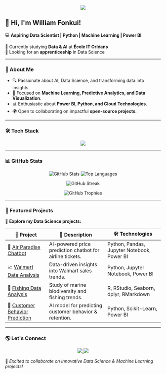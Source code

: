 <p align="center">
  <img src="https://capsule-render.vercel.app/api?type=wave&color=gradient&height=150&section=header&text=Welcome%20to%20My%20GitHub!&fontSize=30&fontColor=ffffff&animation=fadeIn" />
</p>

## 👋 Hi, I'm William Fonkui!  

💻 **Aspiring Data Scientist | Python | Machine Learning | Power BI**  

🌱 Currently studying **Data & AI** at **École IT Orléans**  
🚀 Looking for an **apprenticeship** in Data Science  

---

### 🚀 About Me
- 🔍 Passionate about AI, Data Science, and transforming data into insights.
- 🎯 Focused on **Machine Learning, Predictive Analytics, and Data Visualization**.
- 📊 Enthusiastic about **Power BI, Python, and Cloud Technologies**.
- 🌍 Open to collaborating on impactful **open-source projects**.

---

### 🛠 Tech Stack  
<p align="center">
  <img src="https://skillicons.dev/icons?i=python,powerbi,scikitlearn,azure,sql,databricks,r,git,github,docker,flask" />
</p>

---

### 📊 GitHub Stats  
<p align="center">
  <img src="https://github-readme-stats.vercel.app/api?username=liam237&show_icons=true&theme=radical" alt="GitHub Stats" />
  <img src="https://github-readme-stats.vercel.app/api/top-langs/?username=liam237&layout=compact&theme=radical" alt="Top Languages" />
</p>

<p align="center">
  <img src="https://github-readme-streak-stats.herokuapp.com/?user=liam237&theme=radical" alt="GitHub Streak" />
</p>

<p align="center">
  <img src="https://github-profile-trophy.vercel.app/?username=liam237&theme=radical&margin-w=15&no-frame=true" alt="GitHub Trophies" />
</p>

---

### 📂 Featured Projects  
🚀 **Explore my Data Science projects:**  

| 🚀 Project | 📝 Description | 🛠 Technologies |
|-----------|-------------|----------------|
| 🛒 [Air Paradise Chatbot](https://github.com/liam237/air_paradise_chatbot) | AI-powered price prediction chatbot for airline tickets. | Python, Pandas, Jupyter Notebook, Power BI |
| 📈 [Walmart Data Analysis](https://github.com/liam237/walmart-data-analysis) | Data-driven insights into Walmart sales trends. | Python, Jupyter Notebook, Power BI |
| 🎣 [Fishing Data Analysis](https://github.com/liam237/fishing-data-analysis) | Study of marine biodiversity and fishing trends. | R, RStudio, Seaborn, dplyr, RMarkdown |
| 🤖 [Customer Behavior Prediction](https://github.com/liam237/customer-behavior-prediction) | AI model for predicting customer behavior & retention. | Python, Scikit-Learn, Power BI |

---

### 🌎 Let's Connect  
<p align="center">
  <a href="https://www.linkedin.com/in/data-williamfonkui/">
    <img src="https://img.shields.io/badge/LinkedIn-Connect-blue?logo=linkedin" />
  </a>
  <a href="https://github.com/liam237">
    <img src="https://img.shields.io/badge/GitHub-Follow-black?logo=github" />
  </a>
</p>

🚀 *Excited to collaborate on innovative Data Science & Machine Learning projects!*

